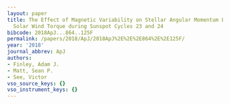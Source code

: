 ```yaml
---
layout: paper
title: The Effect of Magnetic Variability on Stellar Angular Momentum Loss. I. The
  Solar Wind Torque during Sunspot Cycles 23 and 24
bibcode: 2018ApJ...864..125F
permalink: /papers/2018/ApJ/2018ApJ%2E%2E%2E864%2E%2E125F/
year: '2018'
journal_abbrev: ApJ
authors:
- Finley, Adam J.
- Matt, Sean P.
- See, Victor
vso_source_keys: {}
vso_instrument_keys: {}
---
```


